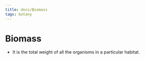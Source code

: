 ```yaml
---
title: docs/Biomass
tags: botany
---
```


# Biomass
- It is the total weight of all the organisms in a particular habitat.